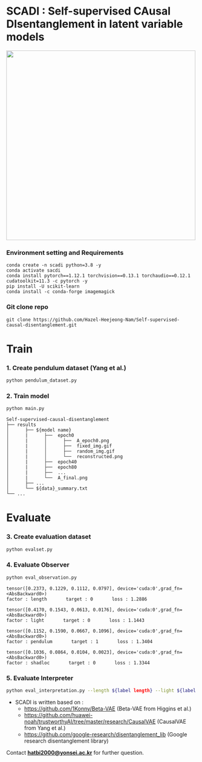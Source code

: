 # SCADI : Self-supervised CAusal DIsentanglement in latent variable models

<img src="https://github.com/Hazel-Heejeong-Nam/Self-supervised-causal-disentanglement/assets/100391059/93560b8b-6556-4ed9-9919-e11a6758fcb0"  width="500">

### Environment setting and Requirements

```
conda create -n scadi python=3.8 -y
conda activate sacdi
conda install pytorch==1.12.1 torchvision==0.13.1 torchaudio==0.12.1 cudatoolkit=11.3 -c pytorch -y
pip install -U scikit-learn
conda install -c conda-forge imagemagick
```

### Git clone repo

```
git clone https://github.com/Hazel-Heejeong-Nam/Self-supervised-causal-disentanglement.git
```

# Train

### 1. Create pendulum dataset (Yang et al.)
``` bash
python pendulum_dataset.py
```
### 2. Train model
``` bash
python main.py
```
```
Self-supervised-causal-disentanglement
├── results
│      ├── ${model name}
│      |      ├──  epoch0
│      |      │      ├──  A_epoch0.png
│      |      │      ├──  fixed_img.gif
│      |      │      ├──  random_img.gif
│      |      │      └──  reconstructed.png
│      |      ├──  epoch40
│      |      ├──  epoch80
│      |      ├──  ...
│      |      └──  A_final.png
│      ├── ...
│      └── ${data}_summary.txt
└── ...

```

# Evaluate

### 3. Create evaluation dataset
``` bash
python evalset.py
```

### 4. Evaluate Observer
``` bash
python eval_observation.py
```
```
tensor([0.2373, 0.1229, 0.1112, 0.0797], device='cuda:0',grad_fn=<AbsBackward0>)
factor : length       target : 0       loss : 1.2886 

tensor([0.4170, 0.1543, 0.0613, 0.0176], device='cuda:0',grad_fn=<AbsBackward0>)
factor : light       target : 0       loss : 1.1443 

tensor([0.1152, 0.1590, 0.0667, 0.1096], device='cuda:0',grad_fn=<AbsBackward0>)
factor : pendulum       target : 1       loss : 1.3404 

tensor([0.1036, 0.0864, 0.0104, 0.0023], device='cuda:0',grad_fn=<AbsBackward0>)
factor : shadloc       target : 0       loss : 1.3344 
```

### 5. Evaluate Interpreter
``` bash
python eval_interpretation.py --length ${label length} --light ${label light} --pendulum ${label pendulum} --loc ${label loc} --checkpoint ${checkpoint dir}
```



- SCADI is written based on :
  - <https://github.com/1Konny/Beta-VAE> (Beta-VAE from Higgins et al.)
  - <https://github.com/huawei-noah/trustworthyAI/tree/master/research/CausalVAE> (CausalVAE from Yang et al.)
  - <https://github.com/google-research/disentanglement_lib> (Google research disentanglement library)

Contact **hatbi2000@yonsei.ac.kr** for further question. 
